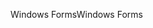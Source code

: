 <span data-ttu-id="5b094-101">Windows Forms</span><span class="sxs-lookup"><span data-stu-id="5b094-101">Windows Forms</span></span>